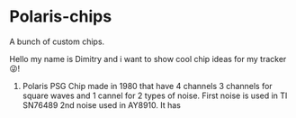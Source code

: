 # Polaris-chips
A bunch of custom chips.

Hello my name is Dimitry and i want to show cool chip ideas for my tracker 😜!
1. Polaris PSG
Chip made in 1980 that have 4 channels
3 channels for square waves and 1 cannel
for 2 types of noise. First noise is used in TI SN76489 2nd noise used in AY8910. It has 
